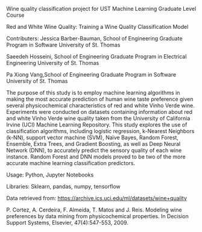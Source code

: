 Wine quality classification project for UST Machine Learning Graduate Level Course 

Red and White Wine Quality: Training a Wine Quality Classification Model

Contributers:
Jessica Barber-Bauman, School of Engineering Graduate Program in Software University of St. Thomas

Saeedeh Hosseini, School of Engineering Graduate Program in Electrical Engineering University of St. Thomas

Pa Xiong Vang,School of Engineering Graduate Program in Software University of St. Thomas

The purpose of this study is to employ machine learning algorithms in making the most accurate prediction of human wine taste preference given several physicochemical characteristics of red and white Vinho Verde wine. Experiments were conducted on datasets containing information about red and white Vinho Verde wine quality taken from the University of California Irvine (UCI) Machine Learning Repository. This study explores the use of classification algorithms, including logistic regression, k-Nearest Neighbors (k-NN), support vector machine (SVM), Naïve Bayes, Random Forest, Ensemble, Extra Trees, and Gradient Boosting, as well as Deep Neural Network (DNN), to accurately predict the sensory quality of each wine instance. Random Forest and DNN models proved to be two of the more accurate machine learning classification predictors.

Usage:
Python, Jupyter Notebooks

Libraries:
Sklearn, pandas, numpy, tensorflow

Data retrieved from: https://archive.ics.uci.edu/ml/datasets/wine+quality 

P. Cortez, A. Cerdeira, F. Almeida, T. Matos and J. Reis.
Modeling wine preferences by data mining from physicochemical properties. In Decision Support Systems, Elsevier, 47(4):547-553, 2009.
